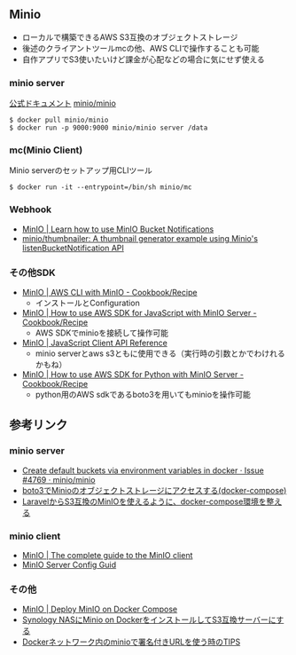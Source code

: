 ## Minio 
  - ローカルで構築できるAWS S3互換のオブジェクトストレージ  
  - 後述のクライアントツールmcの他、AWS CLIで操作することも可能
  - 自作アプリでS3使いたいけど課金が心配などの場合に気にせず使える

### minio server

[公式ドキュメント](https://docs.min.io/)
[minio/minio](https://github.com/minio/minio)


```
$ docker pull minio/minio
$ docker run -p 9000:9000 minio/minio server /data
```

### mc(Minio Client)

Minio serverのセットアップ用CLIツール

```
$ docker run -it --entrypoint=/bin/sh minio/mc
```

### Webhook
  - [MinIO | Learn how to use MinIO Bucket Notifications](https://docs.min.io/docs/minio-bucket-notification-guide.html)
  - [minio/thumbnailer: A thumbnail generator example using Minio's listenBucketNotification API](https://github.com/minio/thumbnailer)


### その他SDK
  - [MinIO | AWS CLI with MinIO - Cookbook/Recipe](https://docs.min.io/docs/aws-cli-with-minio)
    - インストールとConfiguration
  - [MinIO | How to use AWS SDK for JavaScript with MinIO Server - Cookbook/Recipe](https://docs.min.io/docs/how-to-use-aws-sdk-for-javascript-with-minio-server.html)
    - AWS SDKでminioを接続して操作可能
  - [MinIO | JavaScript Client API Reference](https://docs.min.io/docs/javascript-client-api-reference.html)
    - minio serverとaws s3ともに使用できる（実行時の引数とかでわけれるかもね）
  - [MinIO | How to use AWS SDK for Python with MinIO Server - Cookbook/Recipe](https://docs.min.io/docs/how-to-use-aws-sdk-for-python-with-minio-server.html)
    - python用のAWS sdkであるboto3を用いてもminioを操作可能

## 参考リンク
### minio server
  - [Create default buckets via environment variables in docker · Issue #4769 · minio/minio](https://github.com/minio/minio/issues/4769)
  - [boto3でMinioのオブジェクトストレージにアクセスする(docker-compose)](https://qiita.com/th_/items/cf669949fe18f2eec5ab)
  - [LaravelからS3互換のMinIOを使えるように、docker-compose環境を整える](https://www.seeds-std.co.jp/blog/creators/2019-11-28-003000/)

### minio client
  - [MinIO | The complete guide to the MinIO client](https://docs.min.io/docs/minio-client-complete-guide)
  - [MinIO Server Config Guid](https://docs.min.io/docs/minio-server-configuration-guide.html)

### その他
  - [MinIO | Deploy MinIO on Docker Compose](https://docs.min.io/docs/deploy-minio-on-docker-compose.html)
  - [Synology NASにMinio on DockerをインストールしてS3互換サーバーにする](https://blog.ik.am/entries/441)
  - [Dockerネットワーク内のminioで署名付きURLを使う時のTIPS](https://n-s.tokyo/2019/04/minio-tips/)